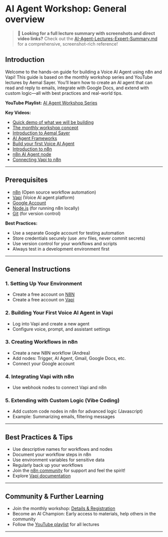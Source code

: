 # AI Agent Workshop: General overview

> 📖 **Looking for a full lecture summary with screenshots and direct video links?**
> Check out the [AI-Agent-Lectures-Expert-Summary.md](./AI-Agent-Lectures-Expert-Summary.md) for a comprehensive, screenshot-rich reference!

## Introduction

Welcome to the hands-on guide for building a Voice AI Agent using n8n and Vapi! This guide is based on the monthly workshop series and YouTube lectures by Aemal Sayer. You’ll learn how to create an AI agent that can read and reply to emails, integrate with Google Docs, and extend with custom logic—all with best practices and real-world tips.

**YouTube Playlist:** [AI Agent Workshop Series](https://www.youtube.com/playlist?list=PLWYu7XaUG3XMJ_GmhrcB4dY_w6MjKaaT) 

**Key Videos:**
- [Quick demo of what we will be building](https://www.youtube.com/watch?v=4DIfI15BxTk)
- [The monthly workshop concept](https://www.youtube.com/watch?v=OzAUBijCGHs)
- [Introduction to Aemal Sayer](https://www.youtube.com/watch?v=sIAQ2nEhT_M)
- [AI Agent Frameworks](https://www.youtube.com/watch?v=jvPh7pumZ3I)
- [Build your first Voice AI Agent](https://www.youtube.com/watch?v=2bi3aPBgTyc)
- [Introduction to n8n](https://www.youtube.com/watch?v=r44eGTnG4C4)
- [n8n AI Agent node](https://www.youtube.com/watch?v=xsG4aArgnXU)
- [Connecting Vapi to n8n](https://www.youtube.com/watch?v=wCUfCqNLsGs)

---

## Prerequisites

- [n8n](https://n8n.io/) (Open source workflow automation)
- [Vapi](https://vapi.ai/) (Voice AI agent platform)
- [Google Account](https://accounts.google.com/)
- [Node.js](https://nodejs.org/) (for running n8n locally)
- [Git](https://git-scm.com/) (for version control)

**Best Practices:**
- Use a separate Google account for testing automation
- Store credentials securely (use .env files, never commit secrets)
- Use version control for your workflows and scripts
- Always test in a development environment first

---

## General Instructions

### 1. Setting Up Your Environment

- Create a free account on [N8N](https://n8n.io/)
- Create a free account on [Vapi](https://vapi.ai/)

### 2. Building Your First Voice AI Agent in Vapi

- Log into Vapi and create a new agent
- Configure voice, prompt, and assistant settings


### 3. Creating Workflows in n8n

- Create a new N8N workflow (Andrea)
- Add nodes: Trigger, AI Agent, Gmail, Google Docs, etc.
- Connect your Google account


### 4. Integrating Vapi with n8n

- Use webhook nodes to connect Vapi and n8n


### 5. Extending with Custom Logic (Vibe Coding)

- Add custom code nodes in n8n for advanced logic (Javascript)
- Example: Summarizing emails, filtering messages

---

## Best Practices & Tips

- Use descriptive names for workflows and nodes
- Document your workflow steps in n8n
- Use environment variables for sensitive data
- Regularly back up your workflows
- Join the [n8n community](https://community.n8n.io/) for support and feel the spirit!
- Explore [Vapi documentation](https://docs.vapi.ai/)

---

## Community & Further Learning

- Join the monthly workshop: [Details & Registration](https://lu.ma/julol8a3) 
- Become an AI Champion: Early access to materials, help others in the community
- Follow the [YouTube playlist](https://www.youtube.com/watch?v=93EfKnovCFQ&t=2932s) for all lectures

---



